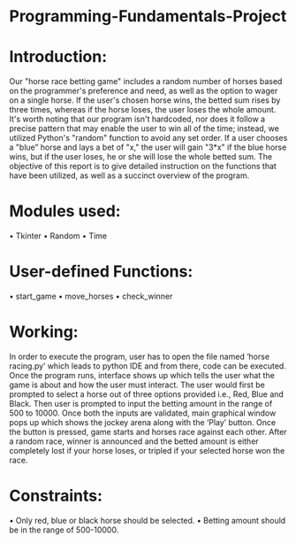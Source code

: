 # Programming-Fundamentals-Project

# Introduction: 

Our "horse race betting game" includes a random number of horses based on the programmer's preference and need, as well as the option to wager on a single horse. If the user's chosen horse wins, the betted sum rises by three times, whereas if the horse loses, the user loses the whole amount. It's worth noting that our program isn't hardcoded, nor does it follow a precise pattern that may enable the user to win all of the time; instead, we utilized Python's "random" function to avoid any set order.
If a user chooses a "blue” horse and lays a bet of "x," the user will gain "3*x" if the blue horse wins, but if the user loses, he or she will lose the whole betted sum.
The objective of this report is to give detailed instruction on the functions that have been utilized, as well as a succinct overview of the program.

# Modules used:   

•	Tkinter
•	Random
•	Time

# User-defined Functions:

•	start_game
•	move_horses
•	check_winner  

# Working:
In order to execute the program, user has to open the file named ‘horse racing.py’ which leads to python IDE and from there, code can be executed. Once the program runs, interface shows up which tells the user what the game is about and how the user must interact. The user would first be prompted to select a horse out of three options provided i.e., Red, Blue and Black. Then user is prompted to input the betting amount in the range of 500 to 10000. Once both the inputs are validated, main graphical window pops up which shows the jockey arena along with the ‘Play’ button. Once the button is pressed, game starts and horses race against each other. After a random race, winner is announced and the betted amount is either completely lost if your horse loses, or tripled if your selected horse won the race.    

# Constraints:
•	Only red, blue or black horse should be selected.
•	Betting amount should be in the range of 500-10000. 

